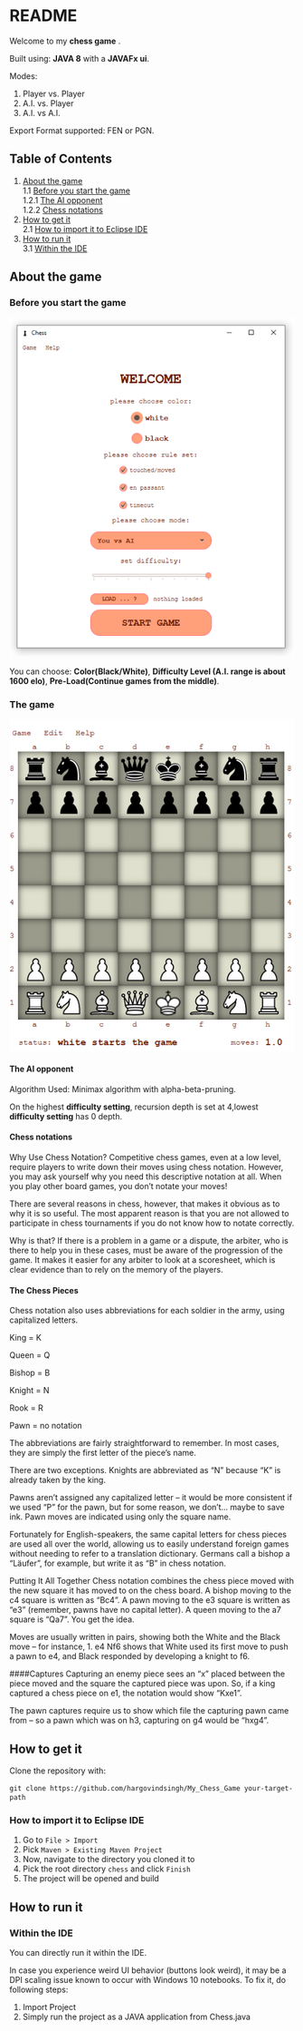 # README
Welcome to my __chess game__ .

Built using: __JAVA 8__ with a __JAVAFx ui__.

Modes:
1) Player vs. 	Player
2) A.I. 	vs. 	Player
3) A.I. 	vs 		A.I.

Export Format supported: FEN or PGN.

## Table of Contents
1. [About the game](#about-the-game)  
	1.1 [Before you start the game](#before-you-start-the-game)  
		1.2.1 [The AI opponent](#the-ai-opponent)  
		1.2.2 [Chess notations](#chess-notations) 
2. [How to get it](#how-to-get-it)  
	2.1 [How to import it to Eclipse IDE](#how-to-import-it-to-eclipse-ide)   
3. [How to run it](#how-to-run-it)  
	3.1 [Within the IDE](#within-the-ide)  

## About the game
### Before you start the game
![screenshot of settings screen](https://github.com/hargovindsingh/My_Chess_Game/blob/master/chess/src/com/chess/resources/img/chess_screenshots_settings.png)

You can choose:  __Color(Black/White)__, __Difficulty Level (A.I. range is about 1600 elo)__, __Pre-Load(Continue games from the middle)__.

### The game
![screenshot of game](https://github.com/hargovindsingh/My_Chess_Game/blob/master/chess/src/com/chess/resources/img/chess_screenshots_game.png)

#### The AI opponent
Algorithm Used: Minimax algorithm with alpha-beta-pruning.

On the highest __difficulty setting__, recursion depth is set at 4,lowest __difficulty setting__ has 0 depth.

#### Chess notations
Why Use Chess Notation?
Competitive chess games, even at a low level, require players to write down their moves using chess notation. However, you may ask yourself why you need this descriptive notation at all. When you play other board games, you don’t notate your moves!

There are several reasons in chess, however, that makes it obvious as to why it is so useful. The most apparent reason is that you are not allowed to participate in chess tournaments if you do not know how to notate correctly.

Why is that? If there is a problem in a game or a dispute, the arbiter, who is there to help you in these cases, must be aware of the progression of the game. It makes it easier for any arbiter to look at a scoresheet, which is clear evidence than to rely on the memory of the players.

#### The Chess Pieces
Chess notation also uses abbreviations for each soldier in the army, using capitalized letters.

King       = K

Queen   = Q

Bishop   = B

Knight   = N

Rook      = R

Pawn     = no notation

The abbreviations are fairly straightforward to remember. In most cases, they are simply the first letter of the piece’s name.

There are two exceptions. Knights are abbreviated as “N” because “K” is already taken by the king.

Pawns aren’t assigned any capitalized letter – it would be more consistent if we used “P” for the pawn, but for some reason, we don’t… maybe to save ink. Pawn moves are indicated using only the square name.

Fortunately for English-speakers, the same capital letters for chess pieces are used all over the world, allowing us to easily understand foreign games without needing to refer to a translation dictionary. Germans call a bishop a “Läufer”, for example, but write it as “B” in chess notation.

Putting It All Together
Chess notation combines the chess piece moved with the new square it has moved to on the chess board. A bishop moving to the c4 square is written as “Bc4”. A pawn moving to the e3 square is written as “e3” (remember, pawns have no capital letter). A queen moving to the a7 square is “Qa7”. You get the idea.

Moves are usually written in pairs, showing both the White and the Black move – for instance, 1. e4 Nf6 shows that White used its first move to push a pawn to e4, and Black responded by developing a knight to f6.

####Captures
Capturing an enemy piece sees an “x” placed between the piece moved and the square the captured piece was upon. So, if a king captured a chess piece on e1, the notation would show “Kxe1”.

The pawn captures require us to show which file the capturing pawn came from – so a pawn which was on h3, capturing on g4 would be “hxg4”.

## How to get it

Clone the repository with:

    git clone https://github.com/hargovindsingh/My_Chess_Game your-target-path

### How to import it to Eclipse IDE
1. Go to ``File > Import``
2. Pick ``Maven > Existing Maven Project``
3. Now, navigate to the directory you cloned it to
4. Pick the root directory ``chess`` and click ``Finish``
5. The project will be opened and build

## How to run it

### Within the IDE
You can directly run it within the IDE.

In case you experience weird UI behavior (buttons look weird), it may be a DPI scaling issue known to occur with Windows 10 notebooks.
To fix it, do following steps:
1. Import Project
2. Simply run the project as a JAVA application from Chess.java

